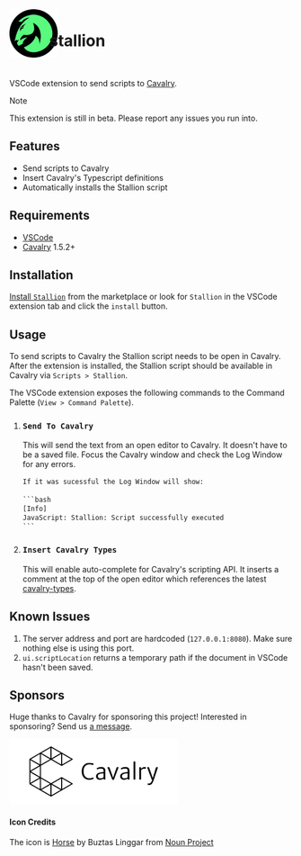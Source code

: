 <img src="./images/icon.png" alt="Stallion icon" align="left" width="86" style="margin-right: -15px;" />

# stallion

<br/>

VSCode extension to send scripts to [Cavalry](https://cavalry.scenegroup.co/).

> [!NOTE]
> This extension is still in beta. Please report any issues you run into.

## Features

-   Send scripts to Cavalry
-   Insert Cavalry's Typescript definitions
-   Automatically installs the Stallion script

## Requirements

-   [VSCode](https://code.visualstudio.com/)
-   [Cavalry](https://cavalry.scenegroup.co/) 1.5.2+

## Installation

[Install `Stallion`](https://marketplace.visualstudio.com/items?itemName=Scenery.cavalry-bridge) from the marketplace or look for `Stallion` in the VSCode extension tab and click the `install` button.

## Usage

To send scripts to Cavalry the Stallion script needs to be open in Cavalry. After the extension is installed, the Stallion script should be available in Cavalry via `Scripts > Stallion`.

The VSCode extension exposes the following commands to the Command Palette (`View > Command Palette`).

1.  ### `Send To Cavalry`

    This will send the text from an open editor to Cavalry. It doesn't have to be a saved file. Focus the Cavalry window and check the Log Window for any errors.

        If it was sucessful the Log Window will show:

        ```bash
        [Info]
        JavaScript: Stallion: Script successfully executed
        ```

1.  ### `Insert Cavalry Types`
    This will enable auto-complete for Cavalry's scripting API. It inserts a comment at the top of the open editor which references the latest [cavalry-types](https://github.com/scenery-io/cavalry-types).

## Known Issues

1. The server address and port are hardcoded (`127.0.0.1:8080`). Make sure nothing else is using this port.
1. `ui.scriptLocation` returns a temporary path if the document in VSCode hasn't been saved.

## Sponsors

Huge thanks to Cavalry for sponsoring this project! Interested in sponsoring? Send us [a message](https://scenery.io/support).

<picture width="400">
  <source media="(prefers-color-scheme: dark)" srcset="./images/cavalry-white.png">
  <img alt="Cavalry" src="./images/cavalry-black.png" width="300">
</picture>

#### Icon Credits

The icon is [Horse](https://thenounproject.com/icon/horse-2128337/) by Buztas Linggar from [Noun Project](https://thenounproject.com/)
